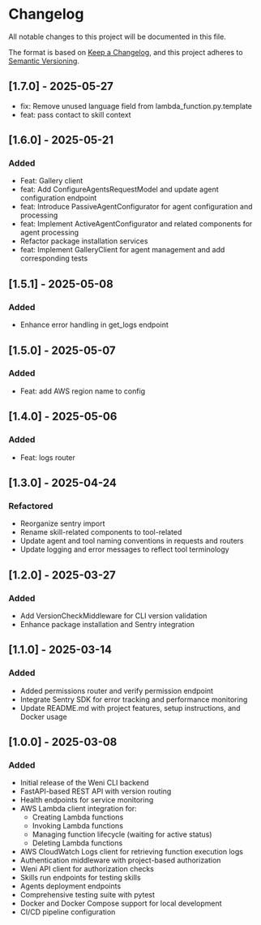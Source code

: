 # Changelog

All notable changes to this project will be documented in this file.

The format is based on [Keep a Changelog](https://keepachangelog.com/en/1.0.0/),
and this project adheres to [Semantic Versioning](https://semver.org/spec/v2.0.0.html).

## [1.7.0] - 2025-05-27

- fix: Remove unused language field from lambda_function.py.template
- feat: pass contact to skill context

## [1.6.0] - 2025-05-21

### Added
- Feat: Gallery client 
- feat: Add ConfigureAgentsRequestModel and update agent configuration endpoint 
- feat: Introduce PassiveAgentConfigurator for agent configuration and processing 
- feat: Implement ActiveAgentConfigurator and related components for agent processing 
- Refactor package installation services 
- feat: Implement GalleryClient for agent management and add corresponding tests 

## [1.5.1] - 2025-05-08

### Added
- Enhance error handling in get_logs endpoint

## [1.5.0] - 2025-05-07

### Added
- Feat: add AWS region name to config

## [1.4.0] - 2025-05-06

### Added
- Feat: logs router 

## [1.3.0] - 2025-04-24

### Refactored
- Reorganize sentry import
- Rename skill-related components to tool-related
- Update agent and tool naming conventions in requests and routers
- Update logging and error messages to reflect tool terminology 

## [1.2.0] - 2025-03-27

### Added
- Add VersionCheckMiddleware for CLI version validation
- Enhance package installation and Sentry integration

## [1.1.0] - 2025-03-14

### Added

- Added permissions router and verify permission endpoint 
- Integrate Sentry SDK for error tracking and performance monitoring
- Update README.md with project features, setup instructions, and Docker usage

## [1.0.0] - 2025-03-08

### Added

- Initial release of the Weni CLI backend
- FastAPI-based REST API with version routing
- Health endpoints for service monitoring
- AWS Lambda client integration for:
  - Creating Lambda functions
  - Invoking Lambda functions
  - Managing function lifecycle (waiting for active status)
  - Deleting Lambda functions
- AWS CloudWatch Logs client for retrieving function execution logs
- Authentication middleware with project-based authorization
- Weni API client for authorization checks
- Skills run endpoints for testing skills
- Agents deployment endpoints
- Comprehensive testing suite with pytest
- Docker and Docker Compose support for local development
- CI/CD pipeline configuration
